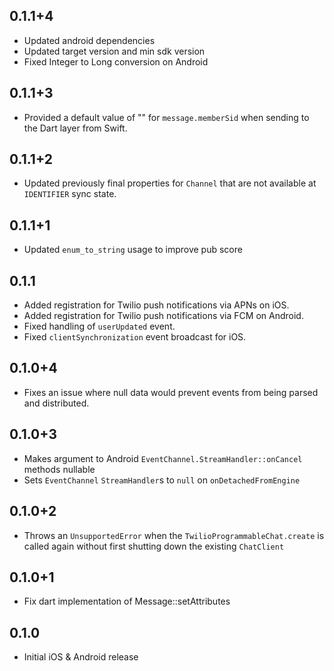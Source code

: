 ## 0.1.1+4

* Updated android dependencies
* Updated target version and min sdk version
* Fixed Integer to Long conversion on Android

## 0.1.1+3

* Provided a default value of "" for `message.memberSid` when sending to the Dart layer from Swift.

## 0.1.1+2

* Updated previously final properties for `Channel` that are not available at `IDENTIFIER` sync state.

## 0.1.1+1

* Updated `enum_to_string` usage to improve pub score

## 0.1.1

* Added registration for Twilio push notifications via APNs on iOS.
* Added registration for Twilio push notifications via FCM on Android.
* Fixed handling of `userUpdated` event.
* Fixed `clientSynchronization` event broadcast for iOS.

## 0.1.0+4

* Fixes an issue where null data would prevent events from being parsed and distributed.

## 0.1.0+3

* Makes argument to Android `EventChannel.StreamHandler::onCancel` methods nullable
* Sets `EventChannel` `StreamHandler`s to `null` on `onDetachedFromEngine`

## 0.1.0+2

* Throws an `UnsupportedError` when the `TwilioProgrammableChat.create` is called again without first shutting down the existing `ChatClient`

## 0.1.0+1

* Fix dart implementation of Message::setAttributes

## 0.1.0

* Initial iOS & Android release
